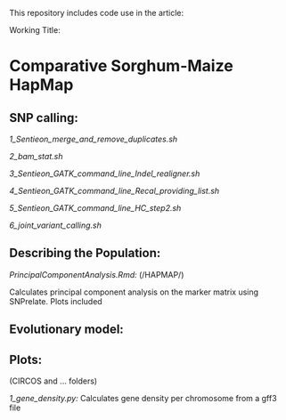 This repository includes code use in the article:

Working Title:
#  Comparative Sorghum-Maize HapMap

## SNP calling:
*1_Sentieon_merge_and_remove_duplicates.sh*

*2_bam_stat.sh*

*3_Sentieon_GATK_command_line_Indel_realigner.sh*

*4_Sentieon_GATK_command_line_Recal_providing_list.sh*

*5_Sentieon_GATK_command_line_HC_step2.sh*

*6_joint_variant_calling.sh*

## Describing the Population:

*PrincipalComponentAnalysis.Rmd:* (/HAPMAP/)

Calculates principal component analysis on the marker matrix using SNPrelate. Plots included

## Evolutionary model:

## Plots: 
(CIRCOS and ... folders)

*1_gene_density.py:* Calculates gene density per chromosome from a gff3 file
